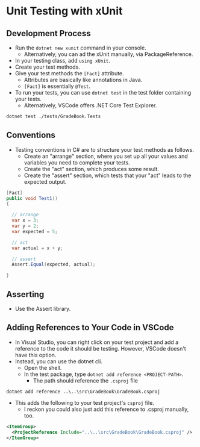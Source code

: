# Unit Testing with xUnit

## Development Process

- Run the `dotnet new xunit` command in your console.
  - Alternatively, you can ad the xUnit manually, via PackageReference.
- In your testing class, add `using xUnit`.
- Create your test methods.
- Give your test methods the `[Fact]` attribute.
  - Attributes are basically like annotations in Java.
  - `[Fact]` is essentially `@Test`.
- To run your tests, you can use `dotnet test` in the test folder containing your tests.
  - Alternatively, VSCode offers .NET Core Test Explorer.

```bash
dotnet test ./tests/GradeBook.Tests
```

## Conventions

- Testing conventions in C# are to structure your test methods as follows.
  - Create an "arrange" section, where you set up all your values and variables you need to complete your tests.
  - Create the "act" section, which produces some result.
  - Create the "assert" section, which tests that your "act" leads to the expected output.

```cs
[Fact]
public void Test1()
{

  // arrange
  var x = 3;
  var y = 2;
  var expected = 5;

  // act
  var actual = x + y;

  // assert
  Assert.Equal(expected, actual);

}
```

## Asserting

- Use the Assert library.

## Adding References to Your Code in VSCode

- In Visual Studio, you can right click on your test project and add a reference to the code it should be testing. However, VSCode doesn't have this option.
- Instead, you can use the dotnet cli.
  - Open the shell.
  - In the test package, type `dotnet add reference <PROJECT-PATH>`.
    - The path should reference the `.csproj` file

```shell
dotnet add reference ..\..\src\GradeBook\GradeBook.csproj
```

- This adds the following to your test project's `csproj` file.
  - I reckon you could also just add this reference to .csproj manually, too.

```xml
<ItemGroup>
  <ProjectReference Include="..\..\src\GradeBook\GradeBook.csproj" />
</ItemGroup>
```

